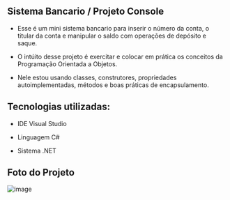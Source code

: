 ## Sistema Bancario / Projeto Console

- Esse é um mini sistema bancario para inserir o número da conta, o titular da conta e manipular o saldo com operações de depósito e saque.
  
- O intúito desse projeto é exercitar e colocar em prática os conceitos da Programação Orientada a Objetos.
  
- Nele estou usando classes, construtores, propriedades autoimplementadas, métodos e boas práticas de encapsulamento. 

## Tecnologias utilizadas:

- IDE Visual Studio
  
- Linguagem C#
  
- Sistema .NET

## Foto do Projeto 

![image](https://github.com/lele-rdm/Sistema_Bancario/assets/135774749/60d9a309-6250-4fa9-ba00-ee1c57b2feba)
